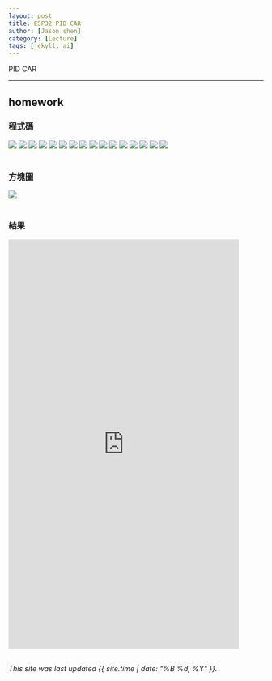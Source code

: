 ```yaml
---
layout: post
title: ESP32 PID CAR
author: [Jason shen]
category: [Lecture]
tags: [jekyll, ai]
---
```

PID CAR


---
## homework
### 程式碼
![](https://github.com/jason0201/MCU-project/blob/main/images/messageImage_1685887435145.jpg?raw=true)
![](https://github.com/jason0201/MCU-project/blob/main/images/messageImage_1685887459732.jpg?raw=true)
![](https://github.com/jason0201/MCU-project/blob/main/images/messageImage_1685887489217.jpg?raw=true)
![](https://github.com/jason0201/MCU-project/blob/main/images/messageImage_1685887511163.jpg?raw=true)
![](https://github.com/jason0201/MCU-project/blob/main/images/messageImage_1685887528025.jpg?raw=true)
![](https://github.com/jason0201/MCU-project/blob/main/images/messageImage_1685887548012.jpg?raw=true)
![](https://github.com/jason0201/MCU-project/blob/main/images/messageImage_1685887564113.jpg?raw=true)
![](https://github.com/jason0201/MCU-project/blob/main/images/messageImage_1685887587964.jpg?raw=true)
![](https://github.com/jason0201/MCU-project/blob/main/images/messageImage_1685887607711.jpg?raw=true)
![](https://github.com/jason0201/MCU-project/blob/main/images/messageImage_1685887621963.jpg?raw=true)
![](https://github.com/jason0201/MCU-project/blob/main/images/messageImage_1685887636119.jpg?raw=true)
![](https://github.com/jason0201/MCU-project/blob/main/images/messageImage_1685887655759.jpg?raw=true)
![](https://github.com/jason0201/MCU-project/blob/main/images/messageImage_1685887673461.jpg?raw=true)
![](https://github.com/jason0201/MCU-project/blob/main/images/messageImage_1685887690731.jpg?raw=true)
![](https://github.com/jason0201/MCU-project/blob/main/images/messageImage_1685887710473.jpg?raw=true)
![](https://github.com/jason0201/MCU-project/blob/main/images/messageImage_1685887723536.jpg?raw=true)
<br>
<br>
### 方塊圖
![](https://github.com/jason0201/MCU-project/blob/main/images/PID.jpg?raw=true)
<br>
<br>
### 結果
<iframe width="455" height="809" src="https://www.youtube.com/embed/T3rrhD6HWUM" title="PID小車" frameborder="0" allow="accelerometer; autoplay; clipboard-write; encrypted-media; gyroscope; picture-in-picture; web-share" allowfullscreen></iframe>
  
<br>
<br>

*This site was last updated {{ site.time | date: "%B %d, %Y" }}.*


